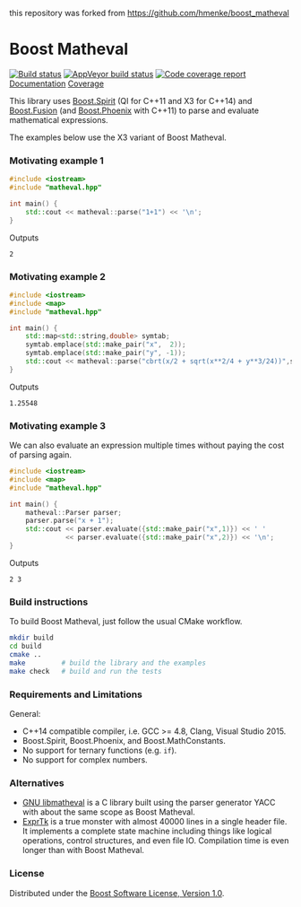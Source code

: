 this repository was forked from https://github.com/hmenke/boost_matheval

# Boost Matheval

[![Build status][travis-svg]][travis-link]
[![AppVeyor build status][appveyor-svg]][appveyor-link]
[![Code coverage report][codecov-svg]][codecov-link]
[Documentation][doxygen-link]
[Coverage][coverage-link]

This library uses [Boost.Spirit](http://www.boost.org/libs/spirit/index.html)
(QI for C++11 and X3 for C++14) and
[Boost.Fusion](http://www.boost.org/libs/fusion/index.html) (and
[Boost.Phoenix](http://www.boost.org/libs/phoenix/index.html) with C++11) to
parse and evaluate mathematical expressions.

The examples below use the X3 variant of Boost Matheval.

### Motivating example 1

```cpp
#include <iostream>
#include "matheval.hpp"

int main() {
    std::cout << matheval::parse("1+1") << '\n';
}
```
Outputs
```
2
```

### Motivating example 2

```cpp
#include <iostream>
#include <map>
#include "matheval.hpp"

int main() {
    std::map<std::string,double> symtab;
    symtab.emplace(std::make_pair("x",  2));
    symtab.emplace(std::make_pair("y", -1));
    std::cout << matheval::parse("cbrt(x/2 + sqrt(x**2/4 + y**3/24))",symtab) << '\n';
}
```
Outputs
```
1.25548
```

### Motivating example 3

We can also evaluate an expression multiple times without paying the
cost of parsing again.
```cpp
#include <iostream>
#include <map>
#include "matheval.hpp"

int main() {
    matheval::Parser parser;
    parser.parse("x + 1");
    std::cout << parser.evaluate({std::make_pair("x",1)}) << ' '
              << parser.evaluate({std::make_pair("x",2)}) << '\n';
}
```
Outputs
```
2 3
```

### Build instructions

To build Boost Matheval, just follow the usual CMake workflow.
```bash
mkdir build
cd build
cmake ..
make         # build the library and the examples
make check   # build and run the tests
```

### Requirements and Limitations

General:

* C++14 compatible compiler, i.e. GCC >= 4.8, Clang, Visual Studio 2015.
* Boost.Spirit, Boost.Phoenix, and Boost.MathConstants.
* No support for ternary functions (e.g. `if`).
* No support for complex numbers.

### Alternatives

* [GNU libmatheval](https://www.gnu.org/software/libmatheval/) is a C
  library built using the parser generator YACC with about the same
  scope as Boost Matheval.
* [ExprTk](http://www.partow.net/programming/exprtk/) is a true
  monster with almost 40000 lines in a single header file.  It
  implements a complete state machine including things like logical
  operations, control structures, and even file IO.  Compilation time
  is even longer than with Boost Matheval.

### License

Distributed under the [Boost Software License, Version 1.0](http://boost.org/LICENSE_1_0.txt).

[travis-svg]: https://travis-ci.org/hmenke/boost_matheval.svg?branch=master
[travis-link]: https://travis-ci.org/hmenke/boost_matheval
[appveyor-svg]: https://ci.appveyor.com/api/projects/status/bphe1739kownt81c/branch/master?svg=true
[appveyor-link]: https://ci.appveyor.com/project/hmenke/boost-matheval/branch/master
[codecov-svg]: https://codecov.io/gh/hmenke/boost_matheval/branch/master/graph/badge.svg
[codecov-link]: https://codecov.io/gh/hmenke/boost_matheval
[doxygen-link]: https://hmenke.github.io/boost_matheval/doxygen/html/
[coverage-link]: https://hmenke.github.io/boost_matheval/coverage/html/
